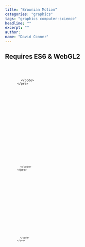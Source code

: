 ```yaml
---
title: "Brownian Motion"
categories: "graphics"
tags: "graphics computer-science"
headline: ""
excerpt: ""
author:
name: "David Conner"
---
```


## Requires ES6 & WebGL2

<script type="x-shader/x-vertex" id="vertexPassthrough">#version 300 es
#define POSITION_LOCATION 0
#define TEXCOORD_LOCATION 1

layout(location = POSITION_LOCATION) in vec3 a_position;
layout(location = TEXCOORD_LOCATION) in vec2 a_texcoord;

out vec2 v_st;
out vec3 v_position;

void main() {
  v_position = vec3(position);
  gl_Position = vec4(position, 1.0);
}
</script>

<p>
  <figure class="highlight">
    <pre>
      <code id="codeRandoms" class="language-c" data-lang="c">

      </code>
    </pre>
  </figure>
</p>

<script type="x-shader/x-fragment" id="shaderRandoms">#version 300 es
precision highp float;
precision highp int;
precision highp usampler2D;

uniform vec2 resolution;
uniform uvec4 randomStepSeed;
uniform usampler2D texRandom;

in vec2 v_st;
in vec3 v_position;
out uvec4 color;

void main() {
  //vec2 uv = gl_FragCoord.xy / resolution.xy;
  vec2 uv = vec2(0.0,0.0);
  uvec4 texel = texture(texRandom, uv);

  vec2 texelCoords[4];
  texelCoords[0] = mod(gl_FragCoord.xy + vec2( 0.0, -1.0), resolution.xy) / resolution.xy;
  texelCoords[1] = mod(gl_FragCoord.xy + vec2( 1.0,  0.0), resolution.xy) / resolution.xy;
  texelCoords[2] = mod(gl_FragCoord.xy + vec2( 0.0,  1.0), resolution.xy) / resolution.xy;
  texelCoords[3] = mod(gl_FragCoord.xy + vec2(-1.0,  1.0), resolution.xy) / resolution.xy;

  uvec4 texels[4];
  texels[0] = texture(texRandom, texelCoords[0]);
  texels[1] = texture(texRandom, texelCoords[1]);
  texels[2] = texture(texRandom, texelCoords[2]);
  texels[3] = texture(texRandom, texelCoords[3]);

  uvec4 newTexel = randomStepSeed ^ texel ^ texels[0] ^ texels[1] ^ texels[2] ^ texels[3];

  color = uvec4(newTexel.x, newTexel.y, newTexel.z, 255); // TODO: fix alpha to max for integers
}
</script>



<p>
  <figure class="highlight">
    <pre>
      <code id="codeVertex" class="language-c" data-lang="c">

      </code>
    </pre>
  </figure>
</p>

<script type="x-shader/x-vertex" id="shaderVertex">#version 300 es
#define POSITION_LOCATION 0
#define TEXCOORD_LOCATION 1

precision highp float;
precision highp int;
uniform mat4 mvMatrix;
uniform mat4 pMatrix;
uniform sampler2D displacementMap;

layout(location = POSITION_LOCATION) in vec3 position;
layout(location = TEXCOORD_LOCATION) in vec2 texcoord;

out vec2 v_st;
out vec3 v_position;
void main()
{
    v_st = texcoord;
    float height = texture(displacementMap, texcoord).b;
    vec4 displacedPosition = vec4(position, 1.0) + vec4(normal * height, 0.0);
    v_position = vec3(mvMatrix * displacedPosition);
    gl_Position = pMatrix * mvMatrix * displacedPosition;
}
</script>


<p>
  <figure class="highlight">
    <pre>
      <code id="codeFragment" class="language-c" data-lang="c">

      </code>
    </pre>
  </figure>
</p>

<script type="x-shader/x-fragment" id="shaderFragment">#version 300 es

precision highp float;
precision highp int;
precision highp sampler2D;
uniform sampler2D diffuse;

in vec2 v_st;
in vec3 v_position;
out vec4 color;

float textureLevel(in sampler2D sampler, in vec2 v_st)
{
    vec2 size = vec2(textureSize(sampler, 0));
    float levelCount = max(log2(size.x), log2(size.y));
    vec2 dx = dFdx(v_st * size);
    vec2 dy = dFdy(v_st * size);
    float d = max(dot(dx, dx), dot(dy, dy));
    d = clamp(d, 1.0, pow(2.0, (levelCount - 1.0) * 2.0));
    return 0.5 * log2(d);
}
void main()
{
    vec2 sampleCoord = fract(v_st.xy);
    float level = textureLevel(diffuse, v_st);
    // Compute LOD using gradient
    color = textureLod(diffuse, v_st, level);
    // Compute flat normal using gradient
    vec3 fdx = dFdx(v_position);
    vec3 fdy = dFdy(v_position);
    vec3 N = normalize(cross(fdx, fdy));
    color = mix(color, vec4(N, 1.0), 0.5);
}

</script>

<script type="text/javascript" src="/js/gl-matrix.min.js"></script>
<script type="text/javascript" src="/js/gltf-loader.js"></script>
<script type="text/javascript" src="/js/3d/2017-04-17-brownian-motion.es6.js"></script>